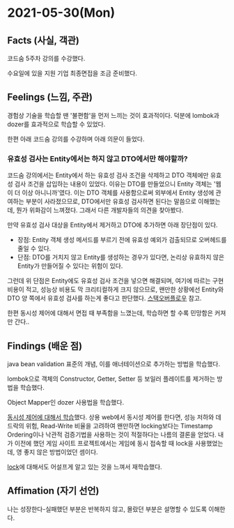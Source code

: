 # 2021-05-30\(Mon\)

## Facts \(사실, 객관\)

코드숨 5주차 강의를 수강했다.

수요일에 있을 지원 기업 최종면접을 조금 준비했다.

## Feelings \(느낌, 주관\)

경험상 기술을 학습할 땐 '불편함'을 먼저 느끼는 것이 효과적이다. 덕분에 lombok과 dozer를 효과적으로 학습할 수 있었다.

한편 아래 코드숨 강의를 수강하며 아래 의문이 들었다.

### 유효성 검사는 Entity에서는 하지 않고 DTO에서만 해야할까?

코드숨 강의에서는 Entity에서 하는 유효성 검사 조건을 삭제하고 DTO 객체에만 유효성 검사 조건을 삽입하는 내용이 있었다. 이유는 DTO를 만들었으니 Entity 객체는 '웹이 더 이상 아니니까'였다. 이는 DTO 객체를 사용함으로써 외부에서 Entity 생성에 관여하는 부분이 사라졌으므로, DTO에서만 유효성 검사하면 된다는 말씀으로 이해했는데, 뭔가 위화감이 느껴졌다. 그래서 다른 개발자들의 의견을 찾아봤다.

만약 유효성 검사 대상을 Entity에서 제거하고 DTO에 추가하면 아래 장단점이 있다.

* 장점: Entity 객체 생성 메서드를 부르기 전에 유효성 예외가 검출되므로 오버헤드를 줄일 수 있다.
* 단점: DTO를 거치지 않고 Entity를 생성하는 경우가 있다면, 논리상 유효하지 않은 Entity가 만들어질 수 있다는 위험이 있다.

그런데 위 단점은 Entity에도 유효성 검사 조건을 넣으면 해결되며, 여기에 따르는 구현 비용이 적고, 성능상 비용도 막 크리티컬하게 크지 않으므로, 왠만한 상황에선 Entity와 DTO 양 쪽에서 유효성 검사를 하는게 좋다고 판단했다. [스택오버플로우](https://stackoverflow.com/questions/42280355/spring-rest-api-validation-should-be-in-dto-or-in-entity) 참고.

한편 동시성 제어에 대해서 면접 때 부족함을 느꼈는데, 학습하면 할 수록 민망함은 커져만 간다..

## Findings \(배운 점\)

java bean validation 표준의 개념, 이를 애너테이션으로 추가하는 방법을 학습했다.

lombok으로 객체의 Constructor, Getter, Setter 등 보일러 플레이트를 제거하는 방법을 학습했다.

Object Mapper인 dozer 사용법을 학습했다.

[동시성 제어에 대해서 학습](https://app.gitbook.com/@injun-woo30000/s/growth-log/~/drafts/-Mb2XiVmx7z-Sl2yP3IF/i-learned/sql/undefined-2)했다. 상용 web에서 동시성 제어를 한다면, 성능 저하와 데드락의 위험, Read-Write 비율을 고려하여 왠만하면 locking보다는 Timestamp Ordering이나 낙관적 검증기법을 사용하는 것이 적절하다는 나름의 결론을 얻었다. 내가 이전에 했던 게임 사이트 프로젝트에서는 게임에 동시 접속할 때 lock을 사용했었는데, 영 좋지 않은 방법이었던 셈이다.

[lock](https://app.gitbook.com/@injun-woo30000/s/growth-log/~/drafts/-Mb2XiVmx7z-Sl2yP3IF/i-learned/sql/lock)에 대해서도 어설프게 알고 있는 것을 느껴서 재학습했다.

## Affimation \(자기 선언\)

나는 성장한다-실패했던 부분은 반복하지 않고, 몰랐던 부분은 설명할 수 있도록 이해한다.

